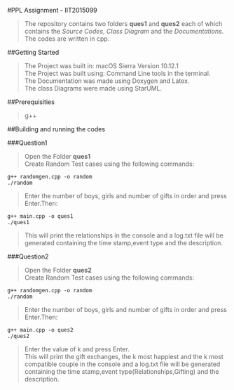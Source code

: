 #PPL Assignment - IIT2015099
>The repository contains two folders **ques1** and **ques2** each of which contains the *Source Codes*, *Class Diagram* and the *Documentations*.
>The codes are written in cpp.

##Getting Started
>The Project was built in: macOS Sierra Version 10.12.1                      
>The Project was built using: Command Line tools in the terminal.   
>The Documentation was made using Doxygen and Latex.        
>The class Diagrams were made using StarUML.

##Prerequisities
>g++

##Building and running the codes

###Question1
>Open the Folder **ques1**           
>Create Random Test cases using the following commands:
```
g++ randomgen.cpp -o random
./random
```
>Enter the number of boys, girls and number of gifts in order and press Enter.Then:     
````
g++ main.cpp -o ques1
./ques1
````
>This will print the relationships in the console and a log.txt file will be generated containing the time stamp,event type and the description.

###Question2
>Open the Folder **ques2**           
>Create Random Test cases using the following commands:
```
g++ randomgen.cpp -o random
./random
```
>Enter the number of boys, girls and number of gifts in order and press Enter.Then:     
````
g++ main.cpp -o ques2
./ques2
````
>Enter the value of k and press Enter.       
>This will print the gift exchanges, the k most happiest and the k most compatible couple in the console and a log.txt file will be generated containing the time stamp,event type(Relationships,Gifting) and the description.

